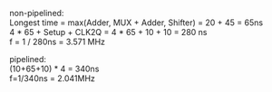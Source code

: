 non-pipelined:  
Longest time = max(Adder, MUX + Adder, Shifter) = 20 + 45 = 65ns   
4 * 65 +  Setup + CLK2Q = 4 * 65 + 10 + 10 = 280 ns  
f = 1 / 280ns = 3.571 MHz

pipelined:  
(10+65+10) * 4 = 340ns  
f=1/340ns = 2.041MHz  